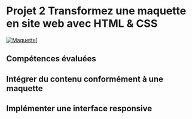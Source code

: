 
# Projet 2 Transformez une maquette en site web avec HTML & CSS

[![Maquette]([https://img.shields.io/static/v1.svg?label=Contributions&message=Welcome&color=0059b3&style=flat-square)](https://user.oc-static.com/upload/2022/04/07/16493434697192_Desktop%20-%201.png)]

## Compétences évaluées

## Intégrer du contenu conformément à une maquette

## Implémenter une interface responsive



